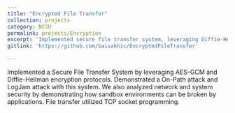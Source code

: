 ```yaml
---
title: "Encrypted File Transfer"
collection: projects
category: NCSU
permalink: projects/Encryption
excerpt: 'Implemented secure file transfer system, leveraging Diffie-Hellman protocol to encrypt data ensuring confidentiality.'
gitlink: 'https://github.com/baisakhic/EncryptedFileTransfer'

---
```


Implemented a Secure File Transfer System by leveraging AES-GCM and Diffie-Hellman encryption protocols. Demonstrated a On-Path attack and LogJam attack with this system. We also analyzed network and system security by demonstrating how sandbox environments can be broken by applications. File transfer utilized TCP socket programming.
